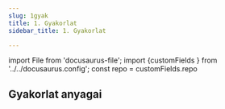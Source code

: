 ```yaml
---
slug: 1gyak
title: 1. Gyakorlat
sidebar_title: 1. Gyakorlat

---
```



import File from 'docusaurus-file';
import {customFields } from '../../docusaurus.config';
const repo = customFields.repo

## Gyakorlat anyagai

<File filename="elso/gyak.pdf" folder="algo2" repo={repo}/>
<!--stackedit_data:
eyJoaXN0b3J5IjpbLTE1ODA0OTE2ODAsLTIwODg3NDY2MTJdfQ
==
-->